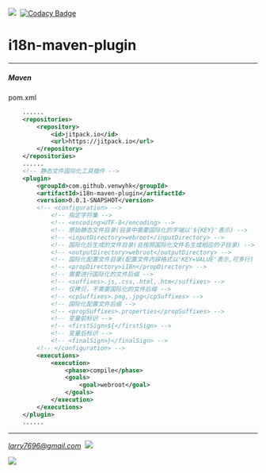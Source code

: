 [![](https://jitpack.io/v/venwyhk/i18n-maven-plugin.svg)](https://jitpack.io/#venwyhk/i18n-maven-plugin)&nbsp;&nbsp;[![Codacy Badge](https://api.codacy.com/project/badge/Grade/241c4bc9db5a4fe1acbc3d1d4703de95)](https://www.codacy.com/app/larry7696/i18n-maven-plugin?utm_source=github.com&amp;utm_medium=referral&amp;utm_content=venwyhk/i18n-maven-plugin&amp;utm_campaign=Badge_Grade)

# i18n-maven-plugin #

***

##### Maven #####

pom.xml

```xml
    ......
    <repositories>
        <repository>
            <id>jitpack.io</id>
            <url>https://jitpack.io</url>
        </repository>
    </repositories>
    ......
    <!-- 静态文件国际化工具插件 -->
    <plugin>
        <groupId>com.github.venwyhk</groupId>
        <artifactId>i18n-maven-plugin</artifactId>
        <version>0.0.1-SNAPSHOT</version>
        <!-- <configuration> -->
            <!-- 指定字符集 -->
            <!-- <encoding>UTF-8</encoding> -->
            <!-- 原始静态文件目录(目录中需要国际化的字端以'${KEY}'表示) -->
            <!-- <inputDirectory>webroot</inputDirectory> -->
            <!-- 国际化后生成的文件目录(会按照国际化文件名生成相应的子目录) -->
            <!-- <outputDirectory>webroot</outputDirectory> -->
            <!-- 国际化配置文件目录(配置文件内容格式以'KEY=VALUE'表示,可多行) -->
            <!-- <propDirectory>i18n</propDirectory> -->
            <!-- 需要进行国际化的文件后缀 -->
            <!-- <suffixes>.js,.css,.html,.htm</suffixes> -->
            <!-- 仅拷贝，不需要国际化的文件后缀 -->
            <!-- <cpSuffixes>.png,.jpg</cpSuffixes> -->
            <!-- 国际化配置文件后缀 -->
            <!-- <propSuffixes>.properties</propSuffixes> -->
            <!-- 变量前标识 -->
            <!-- <firstSign>${</firstSign> -->
            <!-- 变量后标识 -->
            <!-- <finalSign>}</finalSign> -->
        <!-- </configuration> -->
        <executions>
            <execution>
                <phase>compile</phase>
                <goals>
                    <goal>webroot</goal>
                </goals>
            </execution>
        </executions>
    </plugin>
    ......
```

***

*larry7696@gmail.com*&nbsp;&nbsp;[![](https://i.creativecommons.org/l/by/4.0/80x15.png)](http://creativecommons.org/licenses/by/4.0/)

[![](https://maven.apache.org/images/logos/maven-feather.png)](https://maven.apache.org/)
